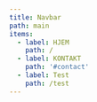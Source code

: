 ```yaml
---
title: Navbar
path: main
items:
  - label: HJEM
    path: /
  - label: KONTAKT
    path: '#contact'
  - label: Test
    path: /test
---
```


